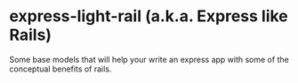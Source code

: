 # express-light-rail (a.k.a. Express like Rails)
Some base models that will help your write an express app with some of the conceptual benefits of rails.
